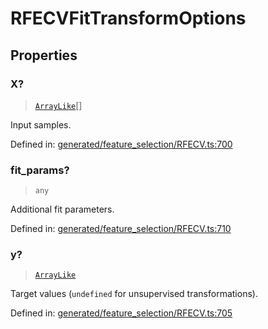 # RFECVFitTransformOptions

## Properties

### X?

> [`ArrayLike`](../types/ArrayLike.md)[]

Input samples.

Defined in:  [generated/feature\_selection/RFECV.ts:700](https://github.com/transitive-bullshit/scikit-learn-ts/blob/122b3c0/packages/sklearn/src/generated/feature_selection/RFECV.ts#L700)

### fit\_params?

> `any`

Additional fit parameters.

Defined in:  [generated/feature\_selection/RFECV.ts:710](https://github.com/transitive-bullshit/scikit-learn-ts/blob/122b3c0/packages/sklearn/src/generated/feature_selection/RFECV.ts#L710)

### y?

> [`ArrayLike`](../types/ArrayLike.md)

Target values (`undefined` for unsupervised transformations).

Defined in:  [generated/feature\_selection/RFECV.ts:705](https://github.com/transitive-bullshit/scikit-learn-ts/blob/122b3c0/packages/sklearn/src/generated/feature_selection/RFECV.ts#L705)

